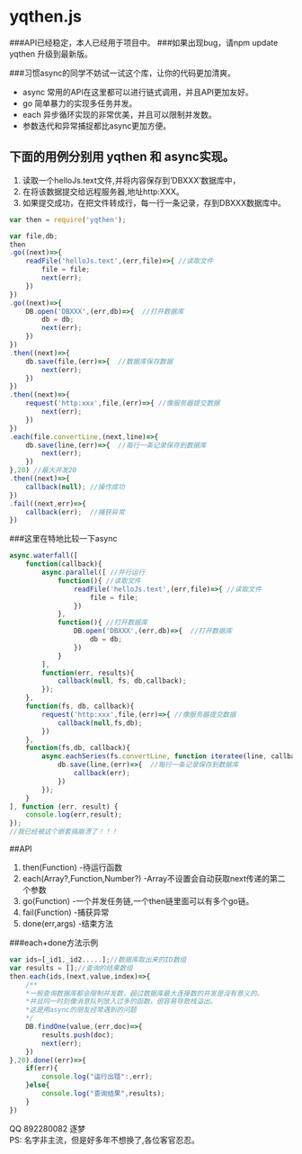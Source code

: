 yqthen.js
====
###API已经稳定，本人已经用于项目中。
###如果出现bug，请npm update yqthen 升级到最新版。

###习惯async的同学不妨试一试这个库，让你的代码更加清爽。
* async 常用的API在这里都可以进行链式调用，并且API更加友好。
* go 简单暴力的实现多任务并发。
* each 异步循环实现的非常优美，并且可以限制并发数。
* 参数迭代和异常捕捉都比async更加方便。

## 下面的用例分别用 yqthen  和 async实现。

1. 读取一个helloJs.text文件,并将内容保存到’DBXXX’数据库中，
2. 在将该数据提交给远程服务器,地址http:XXX。
3. 如果提交成功，在把文件转成行，每一行一条记录，存到DBXXX数据库中。

```js
var then = require('yqthen');

var file,db;
then
.go((next)=>{
	readFile('helloJs.text',(err,file)=>{ //读取文件
		file = file;
		next(err);
	})
})
.go((next)=>{
	DB.open('DBXXX',(err,db)=>{  //打开数据库
		db = db;
		next(err);
	})
})
.then((next)=>{
	db.save(file,(err)=>{  //数据库保存数据
		next(err);
	})
})
.then((next)=>{
	request('http:xxx',file,(err)=>{ //像服务器提交数据
		next(err);
	})
})
.each(file.convertLine,(next,line)=>{
	db.save(line,(err)=>{  //每行一条记录保存到数据库
		next(err);
	})
},20) //最大并发20
.then((next)=>{
	callback(null); //操作成功
})
.fail((next,err)=>{
	callback(err);  //捕获异常
})
```

###这里在特地比较一下async
```js
async.waterfall([
	function(callback){
		async.parallel([ //并行运行
			function(){ //读取文件
				readFile('helloJs.text',(err,file)=>{ //读取文件
					file = file;
				})
			},
			function(){ //打开数据库
				DB.open('DBXXX',(err,db)=>{  //打开数据库
					db = db;
				})
			}
		],
		function(err, results){
			callback(null, fs, db,callback);
		});
	},
	function(fs, db, callback){
		request('http:xxx',file,(err)=>{ //像服务器提交数据
			callback(null,fs,db);
		})
	},
	function(fs,db, callback){
		async.eachSeries(fs.convertLine, function iteratee(line, callback) { //循环并发
			db.save(line,(err)=>{  //每行一条记录保存到数据库
				callback(err);
			})
		});
	}
], function (err, result) {
	console.log(err,result);  
});
//我已经被这个嵌套搞崩溃了！！！
```

##API
1. then(Function) -待运行函数
2. each(Array?,Function,Number?) -Array不设置会自动获取next传递的第二个参数 
3. go(Function) -一个并发任务链,一个then链里面可以有多个go链。
4. fail(Function) -捕获异常
5. done(err,args) -结束方法


###each+done方法示例
```js
var ids=[_id1,_id2.....];//数据库取出来的ID数组
var results = [];//查询的结果数组
then.each(ids,(next,value,index)=>{ 
	/**
	*一般查询数据库都会限制并发数，超过数据库最大连接数的并发是没有意义的。
	*并且同一时刻像消息队列放入过多的函数，很容易导致栈溢出。
	*这是用async的朋友经常遇到的问题
	*/
	DB.findOne(value,(err,doc)=>{ 
		results.push(doc);
		next(err);
	})
},20).done((err)=>{
	if(err){
		console.log("运行出错":,err);
	}else{
		console.log("查询结果",results);
	}
})
```


QQ 892280082 逐梦  
PS: 名字非主流，但是好多年不想换了,各位客官忍忍。

